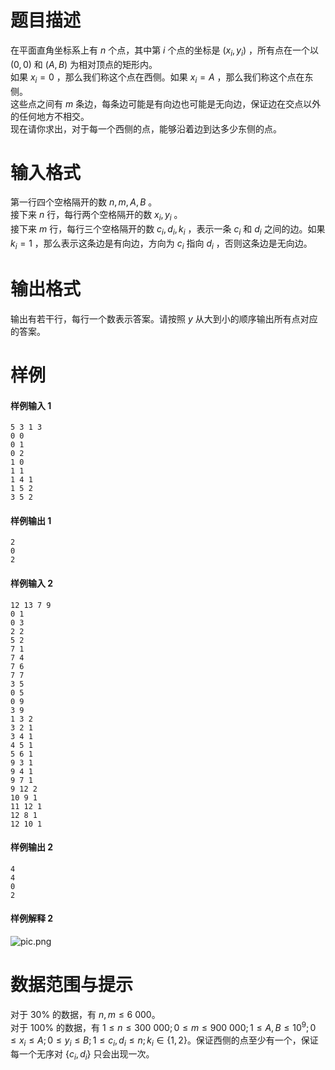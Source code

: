 
# 题目描述

在平面直角坐标系上有 $n$ 个点，其中第 $i$ 个点的坐标是 $(x_i,y_i)$ ，所有点在一个以 $(0,0)$ 和 $(A,B)$ 为相对顶点的矩形内。  
如果 $x_i=0$ ，那么我们称这个点在西侧。如果 $x_i=A$ ，那么我们称这个点在东侧。  
这些点之间有 $m$ 条边，每条边可能是有向边也可能是无向边，保证边在交点以外的任何地方不相交。  
现在请你求出，对于每一个西侧的点，能够沿着边到达多少东侧的点。

# 输入格式

第一行四个空格隔开的数 $n,m,A,B$ 。  
接下来 $n$ 行，每行两个空格隔开的数 $x_i,y_i$ 。  
接下来 $m$ 行，每行三个空格隔开的数 $c_i,d_i,k_i$ ，表示一条 $c_i$ 和 $d_i$ 之间的边。如果 $k_i=1$ ，那么表示这条边是有向边，方向为 $c_i$ 指向 $d_i$ ，否则这条边是无向边。

# 输出格式

输出有若干行，每行一个数表示答案。请按照 $y$ 从大到小的顺序输出所有点对应的答案。

# 样例

#### 样例输入 1
```plain
5 3 1 3
0 0
0 1
0 2
1 0
1 1
1 4 1
1 5 2
3 5 2
```

#### 样例输出 1
```plain
2
0
2
```

#### 样例输入 2
```plain
12 13 7 9
0 1
0 3
2 2
5 2
7 1
7 4
7 6
7 7
3 5
0 5
0 9
3 9
1 3 2
3 2 1
3 4 1
4 5 1
5 6 1
9 3 1
9 4 1
9 7 1
9 12 2
10 9 1
11 12 1
12 8 1
12 10 1
```

#### 样例输出 2
```plain
4
4
0
2
```

#### 样例解释 2
![pic.png](/source/loj/2516/img/aHR0cHM6Ly9pLmxvbGkubmV0LzIwMTgvMDQvMTgvNWFkNzI1MzI2ZGY2Zi5wbmc=.png)

# 数据范围与提示

对于 $30\%$ 的数据，有 $n,m\le 6\ 000$。  
对于 $100\%$ 的数据，有 $1\le n\le 300\ 000;0\le m\le 900\ 000;1\le A,B\le 10^9;0\le x_i\le A;0\le y_i\le B;1\le c_i,d_i\le n;k_i\in \{1,2\}$。保证西侧的点至少有一个，保证每一个无序对 $\{c_i,d_i\}$ 只会出现一次。

